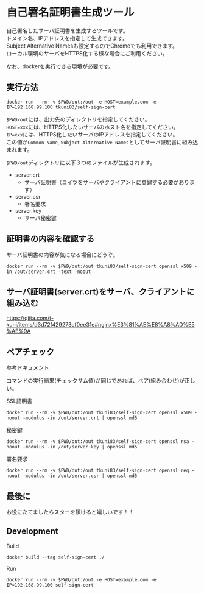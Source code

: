 # 自己署名証明書生成ツール

自己署名したサーバ証明書を生成するツールです。  
ドメイン名、IPアドレスを指定して生成できます。  
Subject Alternative Namesも設定するのでChromeでも利用できます。  
ローカル環境のサーバをHTTPS化する様な場合にご利用ください。  
  
なお、dockerを実行できる環境が必要です。

## 実行方法
  
```
docker run --rm -v $PWD/out:/out -e HOST=example.com -e IP=192.168.99.100 tkuni83/self-sign-cert
```

`$PWD/out`には、出力先のディレクトリを指定してください。  
`HOST=xxx`には、HTTPS化したいサーバのホスト名を指定してください。  
`IP=xxx`には、HTTPS化したいサーバのIPアドレスを指定してください。  
この値が`Common Name`, `Subject Alternative Names`としてサーバ証明書に組み込まれます。

`$PWD/out`ディレクトリに以下３つのファイルが生成されます。

* server.crt
    * サーバ証明書（コイツをサーバやクライアントに登録する必要があります）
* server.csr
    * 署名要求
* server.key
    * サーバ秘密鍵

## 証明書の内容を確認する

サーバ証明書の内容が気になる場合にどうぞ。

```
docker run --rm -v $PWD/out:/out tkuni83/self-sign-cert openssl x509 -in /out/server.crt -text -noout
```

## サーバ証明書(server.crt)をサーバ、クライアントに組み込む

https://qiita.com/t-kuni/items/d3d72f429273cf0ee31e#nginx%E3%81%AE%E8%A8%AD%E5%AE%9A



## ペアチェック

[参考ドキュメント](https://qiita.com/sumida0713/items/72fcb2b0ab926c906507)

コマンドの実行結果(チェックサム値)が同じであれば、ペア(組み合わせ)が正しい。

SSL証明書

```
docker run --rm -v $PWD/out:/out tkuni83/self-sign-cert openssl x509 -noout -modulus -in /out/server.crt | openssl md5
```

秘密鍵

```
docker run --rm -v $PWD/out:/out tkuni83/self-sign-cert openssl rsa -noout -modulus -in /out/server.key | openssl md5
```

署名要求

```
docker run --rm -v $PWD/out:/out tkuni83/self-sign-cert openssl req -noout -modulus -in /out/server.csr | openssl md5
```

## 最後に

お役にたてましたらスターを頂けると嬉しいです！！

## Development

Build

```
docker build --tag self-sign-cert ./
```

Run

```
docker run --rm -v $PWD/out:/out -e HOST=example.com -e IP=192.168.99.100 self-sign-cert
```